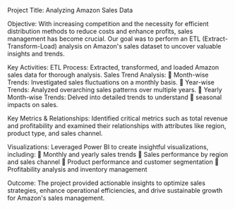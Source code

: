 Project Title: Analyzing Amazon Sales Data

Objective: With increasing competition and the necessity for efficient distribution methods to reduce costs and enhance profits, sales management has become crucial. Our goal was to perform an ETL (Extract-Transform-Load) analysis on Amazon's sales dataset to uncover valuable insights and trends.

Key Activities:
ETL Process: Extracted, transformed, and loaded Amazon sales data for thorough analysis.
Sales Trend Analysis:
🔘 Month-wise Trends: Investigated sales fluctuations on a monthly basis.
🔘 Year-wise Trends: Analyzed overarching sales patterns over multiple years.
🔘 Yearly Month-wise Trends: Delved into detailed trends to understand 🔘 seasonal impacts on sales.

Key Metrics & Relationships: Identified critical metrics such as total revenue and profitability and examined their relationships with attributes like region, product type, and sales channel.

Visualizations: Leveraged Power BI to create insightful visualizations, including:
🔘 Monthly and yearly sales trends
🔘 Sales performance by region and sales channel
🔘 Product performance and customer segmentation
🔘 Profitability analysis and inventory management

Outcome: The project provided actionable insights to optimize sales strategies, enhance operational efficiencies, and drive sustainable growth for Amazon's sales management.
